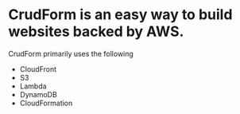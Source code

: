 # CrudForm is an easy way to build websites backed by AWS. 

CrudForm primarily uses the following

* CloudFront
* S3
* Lambda
* DynamoDB
* CloudFormation
